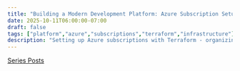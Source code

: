 ```yaml
---
title: "Building a Modern Development Platform: Azure Subscription Setup 🔧"
date: 2025-10-11T06:00:00-07:00
draft: false
tags: ["platform","azure","subscriptions","terraform","infrastructure"]
description: "Setting up Azure subscriptions with Terraform - organizing resources, establishing naming conventions, and configuring subscription-level settings"
---
```


[Series Posts](https://brianpsheridan.com/categories.html#platform)


